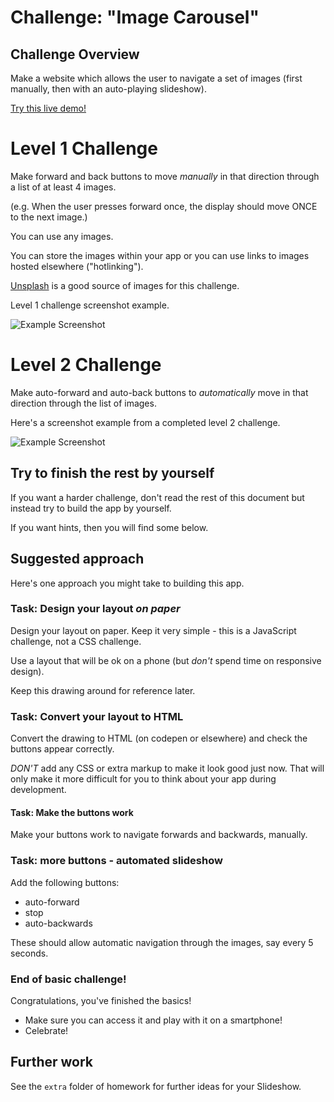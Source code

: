# Challenge: "Image Carousel"

## Challenge Overview

Make a website which allows the user to navigate a set of images (first manually, then with an auto-playing slideshow).

[Try this live demo!](https://cyf-image-carousel.netlify.app/)

# Level 1 Challenge

Make forward and back buttons to move _manually_ in that direction through a list of at least 4 images.

(e.g. When the user presses forward once, the display should move ONCE to the next image.)

You can use any images.

You can store the images within your app or you can use links to images hosted elsewhere ("hotlinking").

[Unsplash](https://unsplash.com/) is a good source of images for this challenge.

Level 1 challenge screenshot example.

![Example Screenshot](https://example-screenshots/example-level1.png)

# Level 2 Challenge

Make auto-forward and auto-back buttons to _automatically_ move in that direction through the list of images.

Here's a screenshot example from a completed level 2 challenge.

![Example Screenshot](./example-screenshots/example-level2.png)

## Try to finish the rest by yourself

If you want a harder challenge, don't read the rest of this document but instead try to build the app by yourself.

If you want hints, then you will find some below.

## Suggested approach

Here's one approach you might take to building this app.

### Task: Design your layout _on paper_

Design your layout on paper. Keep it very simple - this is a JavaScript challenge, not a CSS challenge.

Use a layout that will be ok on a phone (but _don't_ spend time on responsive design).

Keep this drawing around for reference later.

### Task: Convert your layout to HTML

Convert the drawing to HTML (on codepen or elsewhere) and check the buttons appear correctly.

_DON'T_ add any CSS or extra markup to make it look good just now. That will only make it more difficult for you to think about your app during development.

#### Task: Make the buttons work

Make your buttons work to navigate forwards and backwards, manually.

### Task: more buttons - automated slideshow

Add the following buttons:

- auto-forward
- stop
- auto-backwards

These should allow automatic navigation through the images, say every 5 seconds.

### End of basic challenge!

Congratulations, you've finished the basics!

- Make sure you can access it and play with it on a smartphone!
- Celebrate!

## Further work

See the `extra` folder of homework for further ideas for your Slideshow.
